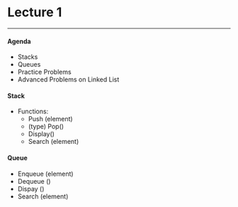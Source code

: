<h1>Lecture 1</h1>

---

<h4>Agenda</h4>

  * Stacks
  * Queues
  * Practice Problems
  * Advanced Problems on Linked List


<h4>Stack</h4>

  * Functions:
      - Push (element)
      - (type) Pop()
      - Display()
      - Search (element)

<h4>Queue</h4>

  * Enqueue (element)
  * Dequeue ()
  * Dispay ()
  * Search (element)


